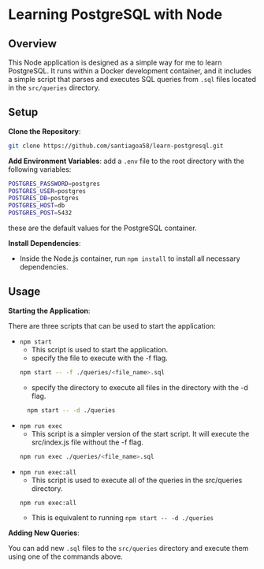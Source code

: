 # Learning PostgreSQL with Node

## Overview

This Node application is designed as a simple way for me to learn PostgreSQL. It runs within a Docker development container, and it includes a simple script that parses and executes SQL queries from `.sql` files located in the `src/queries` directory.

## Setup

**Clone the Repository**:

```bash
git clone https://github.com/santiagoa58/learn-postgresql.git
```

**Add Environment Variables**:
add a `.env` file to the root directory with the following variables:

```bash
POSTGRES_PASSWORD=postgres
POSTGRES_USER=postgres
POSTGRES_DB=postgres
POSTGRES_HOST=db
POSTGRES_POST=5432
```

these are the default values for the PostgreSQL container.

**Install Dependencies**:

- Inside the Node.js container, run `npm install` to install all necessary dependencies.

## Usage

**Starting the Application**:

There are three scripts that can be used to start the application:

- `npm start`
  - This script is used to start the application.
  - specify the file to execute with the -f flag.
  ```bash
  npm start -- -f ./queries/<file_name>.sql
  ```
  - specify the directory to execute all files in the directory with the -d flag.
  ```bash
    npm start -- -d ./queries
  ```
- `npm run exec`
  - This script is a simpler version of the start script. It will execute the src/index.js file without the -f flag.
  ```bash
  npm run exec ./queries/<file_name>.sql
  ```
- `npm run exec:all`
  - This script is used to execute all of the queries in the src/queries directory.
  ```bash
  npm run exec:all
  ```
  - This is equivalent to running `npm start -- -d ./queries`

**Adding New Queries**:

You can add new `.sql` files to the `src/queries` directory and execute them using one of the commands above.
